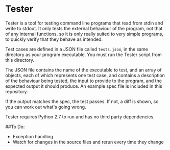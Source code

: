 # Tester

Tester is a tool for testing command line programs that read from stdin and write to stdout. It only tests the external behaviour of the program, not that of any internal functions, so it is only really suited to very simple programs, to quickly verify that they behave as intended.

Test cases are defined in a JSON file called `tests.json`, in the same directory as your program executable. You must run the Tester script from this directory.

The JSON file contains the name of the executable to test, and an array of objects, each of which represents one test case, and contains a description of the behaviour being tested, the input to provide to the program, and the expected output it should produce. An example spec file is included in this repository.

If the output matches the spec, the test passes. If not, a diff is shown, so you can work out what's going wrong.

Tester requires Python 2.7 to run and has no third party dependencies.

##To Do:
- Exception handling
- Watch for changes in the source files and rerun every time they change
